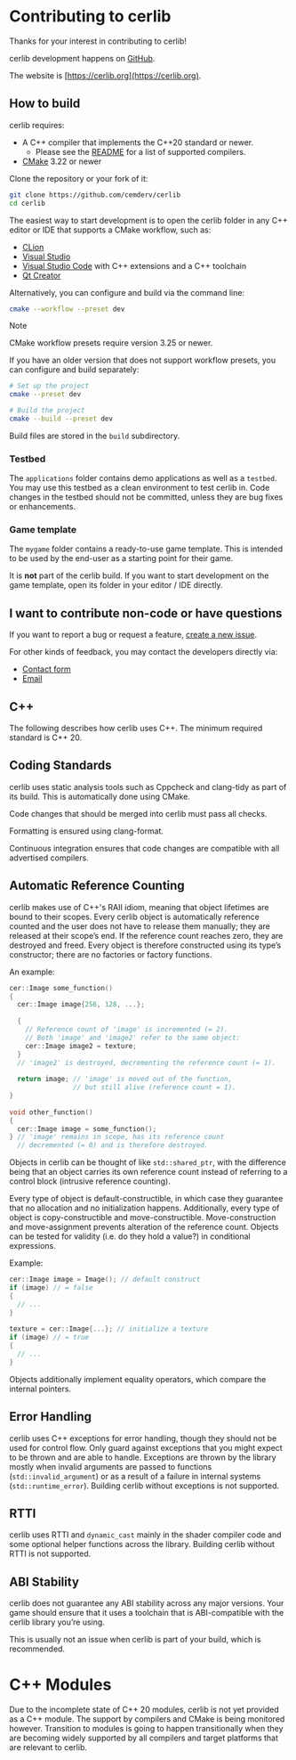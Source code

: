 # Contributing to cerlib

Thanks for your interest in contributing to cerlib!

cerlib development happens on [GitHub](https://github.com/cemderv/cerlib).

The website is [https://cerlib.org](https://cerlib.org).

## How to build

cerlib requires:

- A C++ compiler that implements the C++20 standard or newer.
  - Please see the [README](README.md) for a list of supported compilers.
- [CMake](https://cerlib.org) 3.22 or newer

Clone the repository or your fork of it:

```bash
git clone https://github.com/cemderv/cerlib
cd cerlib
```

The easiest way to start development is to open the cerlib folder in any C++ editor or IDE that
supports a CMake workflow, such as:

- [CLion](https://www.jetbrains.com/clion/)
- [Visual Studio](https://visualstudio.microsoft.com/)
- [Visual Studio Code](https://code.visualstudio.com/) with C++ extensions and a C++ toolchain
- [Qt Creator](https://github.com/qt-creator/qt-creator)

Alternatively, you can configure and build via the command line:

```bash
cmake --workflow --preset dev
```

> [!NOTE]  
> CMake workflow presets require version 3.25 or newer.

If you have an older version that does not support workflow presets,
you can configure and build separately:

```bash
# Set up the project
cmake --preset dev

# Build the project
cmake --build --preset dev
```

Build files are stored in the `build` subdirectory.

### Testbed

The `applications` folder contains demo applications as well as a `testbed`.
You may use this testbed as a clean environment to test cerlib in.
Code changes in the testbed should not be committed, unless they are bug fixes or enhancements.

### Game template

The `mygame` folder contains a ready-to-use game template. This is intended to be used by the end-user
as a starting point for their game.

It is **not** part of the cerlib build. If you want to start development on the game template, open its
folder in your editor / IDE directly.

## I want to contribute non-code or have questions

If you want to report a bug or request a feature, [create a new issue](https://github.com/cemderv/cerlib/issues).

For other kinds of feedback, you may contact the developers directly via:
- [Contact form](https://cerlib.org/contact)
- [Email](mailto:support@cerlib.org) 

## C++

The following describes how cerlib uses C++. The minimum required standard is C++ 20.

## Coding Standards

cerlib uses static analysis tools such as Cppcheck and clang-tidy as part of its build.
This is automatically done using CMake.

Code changes that should be merged into cerlib must pass all checks.

Formatting is ensured using clang-format.

Continuous integration ensures that code changes are compatible with all advertised compilers.

## Automatic Reference Counting

cerlib makes use of C++'s RAII idiom, meaning that object lifetimes are bound to their scopes.
Every cerlib object is automatically reference counted and the user does not have to release
them manually; they are released at their scope’s end. If the reference count reaches zero,
they are destroyed and freed. Every object is therefore constructed using its type’s constructor;
there are no factories or factory functions.

An example:

```cpp
cer::Image some_function()
{
  cer::Image image{256, 128, ...};
 
  {
    // Reference count of 'image' is incremented (= 2).
    // Both 'image' and 'image2' refer to the same object:
    cer::Image image2 = texture;
  }
  // 'image2' is destroyed, decrementing the reference count (= 1).
  
  return image; // 'image' is moved out of the function,
                // but still alive (reference count = 1).
}
 
void other_function()
{
  cer::Image image = some_function();
} // 'image' remains in scope, has its reference count
  // decremented (= 0) and is therefore destroyed.
```

Objects in cerlib can be thought of like `std::shared_ptr`, with the difference being that an object
carries its own reference count instead of referring to a control block (intrusive reference counting).

Every type of object is default-constructible, in which case they guarantee that no allocation and no
initialization happens. Additionally, every type of object is copy-constructible and move-constructible.
Move-construction and move-assignment prevents alteration of the reference count.
Objects can be tested for validity (i.e. do they hold a value?) in conditional expressions.

Example:

```cpp
cer::Image image = Image(); // default construct
if (image) // = false
{
  // ...
}
 
texture = cer::Image{...}; // initialize a texture
if (image) // = true
{
  // ...
}
```

Objects additionally implement equality operators, which compare the internal pointers.

## Error Handling

cerlib uses C++ exceptions for error handling, though they should not be used for control flow.
Only guard against exceptions that you might expect to be thrown and are able to handle.
Exceptions are thrown by the library mostly when invalid arguments are passed to functions (`std::invalid_argument`)
or as a result of a failure in internal systems (`std::runtime_error`).
Building cerlib without exceptions is not supported.

## RTTI

cerlib uses RTTI and `dynamic_cast` mainly in the shader compiler code and some optional helper functions across the
library.
Building cerlib without RTTI is not supported.

## ABI Stability

cerlib does not guarantee any ABI stability across any major versions.
Your game should ensure that it uses a toolchain that is ABI-compatible with the
cerlib library you’re using.

This is usually not an issue when cerlib is part of your build, which is recommended.

# C++ Modules

Due to the incomplete state of C++ 20 modules, cerlib is not yet provided as a C++ module.
The support by compilers and CMake is being monitored however.
Transition to modules is going to happen transitionally when they are becoming widely supported by all compilers and target platforms that are relevant to cerlib.